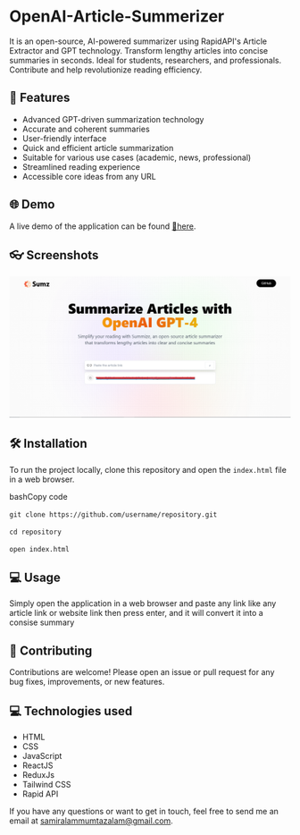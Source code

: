 # OpenAI-Article-Summerizer
It is an open-source, AI-powered summarizer using RapidAPI's Article Extractor and GPT technology. Transform lengthy articles into concise summaries in seconds. Ideal for students, researchers, and professionals. Contribute and help revolutionize reading efficiency.

## 🚀 Features

- Advanced GPT-driven summarization technology
- Accurate and coherent summaries
- User-friendly interface
- Quick and efficient article summarization
- Suitable for various use cases (academic, news, professional)
- Streamlined reading experience
- Accessible core ideas from any URL

## 🌐 Demo

A live demo of the application can be found [🚀here](https://glittery-gelato-eedbcd.netlify.app/).

## 👓 Screenshots

![Screenshot of the app](/image.png)

## 🛠️ Installation

To run the project locally, clone this repository and open the `index.html` file in a web browser.

bashCopy code

`git clone https://github.com/username/repository.git`

`cd repository`

`open index.html` 

## 💻 Usage

Simply open the application in a web browser and paste any link like any article link or website link then press enter, and it will convert it into a consise summary

## 🤝 Contributing

Contributions are welcome! Please open an issue or pull request for any bug fixes, improvements, or new features.

## 💻 Technologies used

-   HTML
-   CSS
-   JavaScript
-   ReactJS
-   ReduxJs
-   Tailwind CSS
-   Rapid API

If you have any questions or want to get in touch, feel free to send me an email at samiralammumtazalam@gmail.com.
